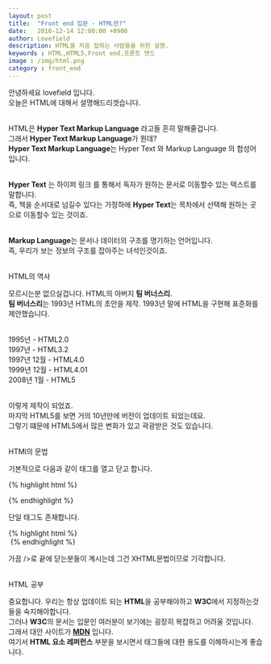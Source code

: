 ```yaml
---
layout: post
title:  "Front end 입문 - HTML란?"
date:   2016-12-14 12:00:00 +0900
author: Lovefield
description: HTML을 처음 접하는 사람들을 위한 설명.
keywords : HTML,HTML5,Front end,프론트 엔드
image : /img/html.png
category : front_end
---
```


안녕하세요 lovefield 입니다.<br>
오늘은 HTML에 대해서 설명해드리겟습니다.<br><br>

HTML은 <b class="blue">Hyper Text Markup Language</b> 라고들 흔히 말해줄겁니다.<br>
그래서 <b class="blue">Hyper Text Markup Language</b>가 뭔데?<br>
<b class="blue">Hyper Text Markup Language</b>는 <span class="blue">Hyper Text</span> 와 <span class="blue">Markup Language</span> 의 합성어입니다.<br><br>

<b class="blue">Hyper Text</b> 는 하이퍼 링크 를 통해서 독자가 원하는 문서로 이동할수 있는 텍스트를 말합니다.<br>
즉, 책을 순서대로 넘길수 있다는 가정하에 <b class="blue">Hyper Text</b>는 목차에서 선택해 원하는 곳으로 이동할수 있는 것이죠.<br><br>

<b class="blue">Markup Language</b>는 문서나 데이터의 구조를 명기하는 언어입니다.<br>
즉, 우리가 보는 정보의 구조를 잡아주는 녀석인것이죠.<br><br>

<p class="h2">HTML의 역사</p>

모르시는분 없으실겁니다. HTML의 아버지 <strong class="blue">팀 버너스리</strong>.<br>
<b class="blue">팀 버너스리</b>는 1993년 HTML의 초안을 제작. 1993년 말에 HTML을 구현해 표준화를 제안했습니다.<br><br>

1995년 - HTML2.0<br>
1997년 - HTML3.2<br>
1997년 12월 - HTML4.0<br>
1999년 12월 - HTML4.01<br>
2008년 1월 - HTML5<br><br>

이렇게 제작이 되었죠.<br>
마지막 HTML5를 보면 거의 10년만에 버전이 업데이트 되었는데요.<br>
그렇기 떄문에 HTML5에서 많은 변화가 있고 곽광받은 것도 있습니다.<br><br>

<p class="h2">HTMl의 문법</p>

기본적으로 다음과 같이 태그를 열고 닫고 합니다.

{% highlight html %}
<div></div>
{% endhighlight %}

단일 태그도 존재합니다.

{% highlight html %}
<br>
<img src="" alt="">
{% endhighlight %}

가끔 &#47;&gt;로 끝에 닫는분들이 계시는데 그건 XHTML문법이므로 기각합니다.<br><br>

<p class="h2">HTML 공부</p>

중요합니다. 우리는 항상 업데이트 되는 <b class="blue">HTML</b>을 공부해야하고 <b class="blue">W3C</b>에서 지정하는것들을 숙지해야합니다.<br>
그러나 <b class="blue">W3C</b>의 문서는 입문인 여러분이 보기에는 굉장히 복잡하고 어려울 것입니다.<br>
그래서 대안 사이트가 <a href="https://developer.mozilla.org/ko/" target="_blank"><b class="red">MDN</b></a> 입니다.<br>
여기서 <b class="blue">HTML 요소 레퍼런스</b> 부분을 보시면서 태그들에 대한 용도를 이해하시는게 좋습니다.